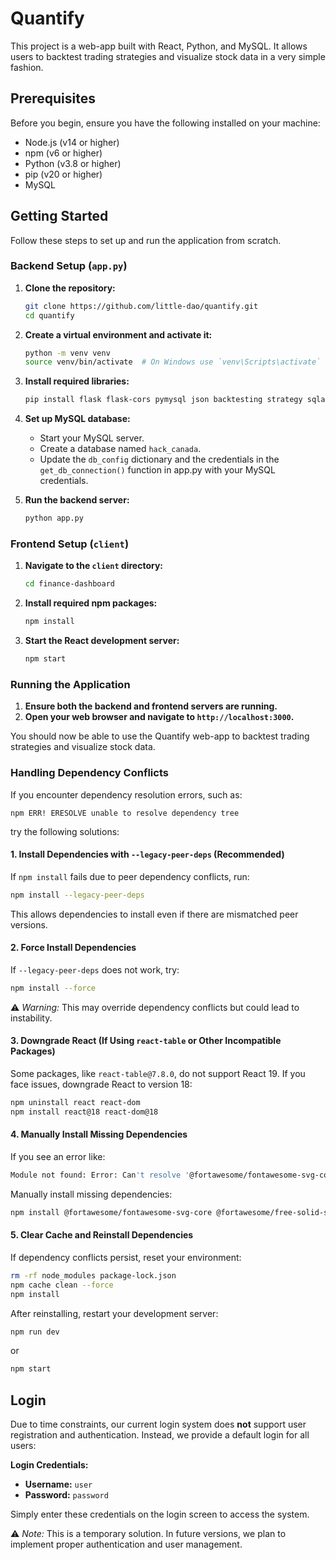 # Quantify

This project is a web-app built with React, Python, and MySQL. It allows users to backtest trading strategies and visualize stock data in a very simple fashion.

## Prerequisites

Before you begin, ensure you have the following installed on your machine:

- Node.js (v14 or higher)
- npm (v6 or higher)
- Python (v3.8 or higher)
- pip (v20 or higher)
- MySQL

## Getting Started

Follow these steps to set up and run the application from scratch.

### Backend Setup (`app.py`)

1. **Clone the repository:**

    ```bash
    git clone https://github.com/little-dao/quantify.git
    cd quantify
    ```

2. **Create a virtual environment and activate it:**

    ```bash
    python -m venv venv
    source venv/bin/activate  # On Windows use `venv\Scripts\activate`
    ```

3. **Install required libraries:**

    ```bash
    pip install flask flask-cors pymysql json backtesting strategy sqlalchemy pandas http tqdm dataclasses typing enum numpy ehset
    ```

4. **Set up MySQL database:**

    - Start your MySQL server.
    - Create a database named `hack_canada`.
    - Update the `db_config` dictionary and the credentials in the `get_db_connection()` function in app.py with your MySQL credentials.

5. **Run the backend server:**

    ```bash
    python app.py
    ```

### Frontend Setup (`client`)

1. **Navigate to the `client` directory:**

    ```bash
    cd finance-dashboard
    ```

2. **Install required npm packages:**

    ```bash
    npm install
    ```

3. **Start the React development server:**

    ```bash
    npm start
    ```

### Running the Application

1. **Ensure both the backend and frontend servers are running.**
2. **Open your web browser and navigate to `http://localhost:3000`.**

You should now be able to use the Quantify web-app to backtest trading strategies and visualize stock data.


### **Handling Dependency Conflicts**

If you encounter dependency resolution errors, such as:

```
npm ERR! ERESOLVE unable to resolve dependency tree
```

try the following solutions:

#### **1. Install Dependencies with `--legacy-peer-deps` (Recommended)**
If `npm install` fails due to peer dependency conflicts, run:
```sh
npm install --legacy-peer-deps
```
This allows dependencies to install even if there are mismatched peer versions.

#### **2. Force Install Dependencies**
If `--legacy-peer-deps` does not work, try:
```sh
npm install --force
```
⚠️ *Warning:* This may override dependency conflicts but could lead to instability.

#### **3. Downgrade React (If Using `react-table` or Other Incompatible Packages)**
Some packages, like `react-table@7.8.0`, do not support React 19. If you face issues, downgrade React to version 18:

```sh
npm uninstall react react-dom
npm install react@18 react-dom@18
```

#### **4. Manually Install Missing Dependencies**
If you see an error like:
```sh
Module not found: Error: Can't resolve '@fortawesome/fontawesome-svg-core'
```
Manually install missing dependencies:
```sh
npm install @fortawesome/fontawesome-svg-core @fortawesome/free-solid-svg-icons @fortawesome/react-fontawesome
```

#### **5. Clear Cache and Reinstall Dependencies**
If dependency conflicts persist, reset your environment:

```sh
rm -rf node_modules package-lock.json
npm cache clean --force
npm install
```
After reinstalling, restart your development server:

```sh
npm run dev
```
or
```sh
npm start
```

## **Login**

Due to time constraints, our current login system does **not** support user registration and authentication. Instead, we provide a default login for all users:

**Login Credentials:**
- **Username:** `user`
- **Password:** `password`

Simply enter these credentials on the login screen to access the system.

⚠️ *Note:* This is a temporary solution. In future versions, we plan to implement proper authentication and user management.
